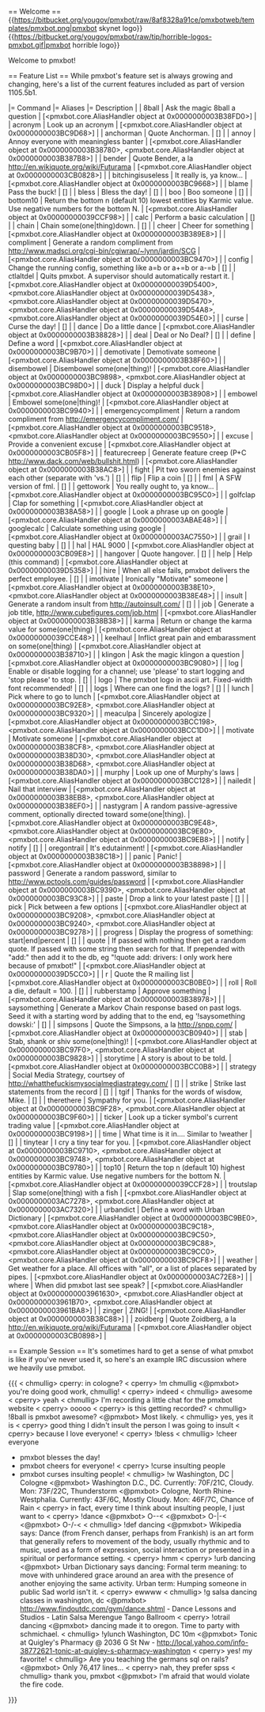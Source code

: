 
== Welcome ==
{{https://bitbucket.org/yougov/pmxbot/raw/8af8328a91ce/pmxbotweb/templates/pmxbot.png|pmxbot skynet logo}}{{https://bitbucket.org/yougov/pmxbot/raw/tip/horrible-logos-pmxbot.gif|pmxbot horrible logo}}

Welcome to pmxbot!

== Feature List ==
While pmxbot's feature set is always growing and changing, here's a list of the current features included as part of version 1105.5b1.

|= Command |= Aliases |= Description |
| 8ball | Ask the magic 8ball a question | [<pmxbot.core.AliasHandler object at 0x0000000003B38FD0>] |
| acronym | Look up an acronym | [<pmxbot.core.AliasHandler object at 0x0000000003BC9D68>] |
| anchorman | Quote Anchorman. | [] |
| annoy | Annoy everyone with meaningless banter | [<pmxbot.core.AliasHandler object at 0x0000000003B38780>, <pmxbot.core.AliasHandler object at 0x0000000003B387B8>] |
| bender | Quote Bender, a la http://en.wikiquote.org/wiki/Futurama | [<pmxbot.core.AliasHandler object at 0x0000000003CB0828>] |
| bitchingisuseless | It really is, ya know... | [<pmxbot.core.AliasHandler object at 0x0000000003BC9668>] |
| blame | Pass the buck! | [] |
| bless | Bless the day! | [] |
| boo | Boo someone | [] |
| bottom10 | Return the bottom n (default 10) lowest entities by Karmic value. Use negative numbers for the bottom N. | [<pmxbot.core.AliasHandler object at 0x00000000039CCF98>] |
| calc | Perform a basic calculation | [] |
| chain | Chain some(one|thing)down. | [] |
| cheer | Cheer for something | [<pmxbot.core.AliasHandler object at 0x0000000003B389E8>] |
| compliment | Generate a random compliment from http://www.madsci.org/cgi-bin/cgiwrap/~lynn/jardin/SCG | [<pmxbot.core.AliasHandler object at 0x0000000003BC9470>] |
| config | Change the running config, something like a=b or a+=b or a-=b | [] |
| ctlaltdel | Quits pmxbot. A supervisor should automatically restart it. | [<pmxbot.core.AliasHandler object at 0x00000000039D5400>, <pmxbot.core.AliasHandler object at 0x00000000039D5438>, <pmxbot.core.AliasHandler object at 0x00000000039D5470>, <pmxbot.core.AliasHandler object at 0x00000000039D54A8>, <pmxbot.core.AliasHandler object at 0x00000000039D54E0>] |
| curse | Curse the day! | [] |
| dance | Do a little dance | [<pmxbot.core.AliasHandler object at 0x0000000003B38828>] |
| deal | Deal or No Deal? | [] |
| define | Define a word | [<pmxbot.core.AliasHandler object at 0x0000000003BC9B70>] |
| demotivate | Demotivate someone | [<pmxbot.core.AliasHandler object at 0x0000000003B38F60>] |
| disembowel | Disembowel some(one|thing)! | [<pmxbot.core.AliasHandler object at 0x0000000003BC9898>, <pmxbot.core.AliasHandler object at 0x0000000003BC98D0>] |
| duck | Display a helpful duck | [<pmxbot.core.AliasHandler object at 0x0000000003B38908>] |
| embowel | Embowel some(one|thing)! | [<pmxbot.core.AliasHandler object at 0x0000000003BC9940>] |
| emergencycompliment | Return a random compliment from http://emergencycompliment.com/ | [<pmxbot.core.AliasHandler object at 0x0000000003BC9518>, <pmxbot.core.AliasHandler object at 0x0000000003BC9550>] |
| excuse | Provide a convenient excuse | [<pmxbot.core.AliasHandler object at 0x0000000003CB05F8>] |
| featurecreep | Generate feature creep (P+C http://www.dack.com/web/bullshit.html) | [<pmxbot.core.AliasHandler object at 0x0000000003B38AC8>] |
| fight | Pit two sworn enemies against each other (separate with 'vs.') | [] |
| flip | Flip a coin | [] |
| fml | A SFW version of fml. | [] |
| gettowork | You really ought to, ya know... | [<pmxbot.core.AliasHandler object at 0x0000000003BC95C0>] |
| golfclap | Clap for something | [<pmxbot.core.AliasHandler object at 0x0000000003B38A58>] |
| google | Look a phrase up on google | [<pmxbot.core.AliasHandler object at 0x0000000003ABAE48>] |
| googlecalc | Calculate something using google | [<pmxbot.core.AliasHandler object at 0x0000000003AC7550>] |
| grail | I questing baby | [] |
| hal | HAL 9000 | [<pmxbot.core.AliasHandler object at 0x0000000003CB09E8>] |
| hangover | Quote hangover. | [] |
| help | Help (this command) | [<pmxbot.core.AliasHandler object at 0x00000000039D5358>] |
| hire | When all else fails, pmxbot delivers the perfect employee. | [] |
| imotivate | Ironically "Motivate" someone | [<pmxbot.core.AliasHandler object at 0x0000000003B38E10>, <pmxbot.core.AliasHandler object at 0x0000000003B38E48>] |
| insult | Generate a random insult from http://autoinsult.com/ | [] |
| job | Generate a job title, http://www.cubefigures.com/job.html | [<pmxbot.core.AliasHandler object at 0x0000000003B38B38>] |
| karma | Return or change the karma value for some(one|thing) | [<pmxbot.core.AliasHandler object at 0x00000000039CCE48>] |
| keelhaul | Inflict great pain and embarassment on some(one|thing) | [<pmxbot.core.AliasHandler object at 0x0000000003B38710>] |
| klingon | Ask the magic klingon a question | [<pmxbot.core.AliasHandler object at 0x0000000003BC9080>] |
| log | Enable or disable logging for a channel; use 'please' to start logging and 'stop please' to stop. | [] |
| logo | The pmxbot logo in ascii art.  Fixed-width font recommended! | [] |
| logs | Where can one find the logs? | [] |
| lunch | Pick where to go to lunch | [<pmxbot.core.AliasHandler object at 0x0000000003BC92E8>, <pmxbot.core.AliasHandler object at 0x0000000003BC9320>] |
| meaculpa | Sincerely apologize | [<pmxbot.core.AliasHandler object at 0x0000000003BCC198>, <pmxbot.core.AliasHandler object at 0x0000000003BCC1D0>] |
| motivate | Motivate someone | [<pmxbot.core.AliasHandler object at 0x0000000003B38CF8>, <pmxbot.core.AliasHandler object at 0x0000000003B38D30>, <pmxbot.core.AliasHandler object at 0x0000000003B38D68>, <pmxbot.core.AliasHandler object at 0x0000000003B38DA0>] |
| murphy | Look up one of Murphy's laws | [<pmxbot.core.AliasHandler object at 0x0000000003BCC128>] |
| nailedit | Nail that interview | [<pmxbot.core.AliasHandler object at 0x0000000003B38EB8>, <pmxbot.core.AliasHandler object at 0x0000000003B38EF0>] |
| nastygram | A random passive-agressive comment, optionally directed toward some(one|thing). | [<pmxbot.core.AliasHandler object at 0x0000000003BC9E48>, <pmxbot.core.AliasHandler object at 0x0000000003BC9E80>, <pmxbot.core.AliasHandler object at 0x0000000003BC9EB8>] |
| notify | notify <nick> <message> | [] |
| oregontrail | It's edutainment! | [<pmxbot.core.AliasHandler object at 0x0000000003B38C18>] |
| panic | Panic! | [<pmxbot.core.AliasHandler object at 0x0000000003B38898>] |
| password | Generate a random password, similar to http://www.pctools.com/guides/password | [<pmxbot.core.AliasHandler object at 0x0000000003BC9390>, <pmxbot.core.AliasHandler object at 0x0000000003BC93C8>] |
| paste | Drop a link to your latest paste | [] |
| pick | Pick between a few options | [<pmxbot.core.AliasHandler object at 0x0000000003BC9208>, <pmxbot.core.AliasHandler object at 0x0000000003BC9240>, <pmxbot.core.AliasHandler object at 0x0000000003BC9278>] |
| progress | Display the progress of something: start|end|percent | [] |
| quote | If passed with nothing then get a random quote. If passed with some string then search for that. If prepended with "add:" then add it to the db, eg "!quote add: drivers: I only work here because of pmxbot!" | [<pmxbot.core.AliasHandler object at 0x00000000039D5CC0>] |
| r | Quote the R mailing list | [<pmxbot.core.AliasHandler object at 0x0000000003CB0BE0>] |
| roll | Roll a die, default = 100. | [] |
| rubberstamp | Approve something | [<pmxbot.core.AliasHandler object at 0x0000000003B38978>] |
| saysomething | Generate a Markov Chain response based on past logs. Seed it with a starting word by adding that to the end, eg '!saysomething dowski:' | [] |
| simpsons | Quote the Simpsons, a la http://snpp.com/ | [<pmxbot.core.AliasHandler object at 0x0000000003CB0940>] |
| stab | Stab, shank or shiv some(one|thing)! | [<pmxbot.core.AliasHandler object at 0x0000000003BC97F0>, <pmxbot.core.AliasHandler object at 0x0000000003BC9828>] |
| storytime | A story is about to be told. | [<pmxbot.core.AliasHandler object at 0x0000000003BCC0B8>] |
| strategy | Social Media Strategy, courtsey of http://whatthefuckismysocialmediastrategy.com/ | [] |
| strike | Strike last <n> statements from the record | [] |
| tgif | Thanks for the words of wisdow, Mike. | [] |
| therethere | Sympathy for you. | [<pmxbot.core.AliasHandler object at 0x0000000003BC9F28>, <pmxbot.core.AliasHandler object at 0x0000000003BC9F60>] |
| ticker | Look up a ticker symbol's current trading value | [<pmxbot.core.AliasHandler object at 0x0000000003BC9198>] |
| time | What time is it in.... Similar to !weather | [] |
| tinytear | I cry a tiny tear for you. | [<pmxbot.core.AliasHandler object at 0x0000000003BC9710>, <pmxbot.core.AliasHandler object at 0x0000000003BC9748>, <pmxbot.core.AliasHandler object at 0x0000000003BC9780>] |
| top10 | Return the top n (default 10) highest entities by Karmic value. Use negative numbers for the bottom N. | [<pmxbot.core.AliasHandler object at 0x00000000039CCF28>] |
| troutslap | Slap some(one|thing) with a fish | [<pmxbot.core.AliasHandler object at 0x0000000003AC7278>, <pmxbot.core.AliasHandler object at 0x0000000003AC7320>] |
| urbandict | Define a word with Urban Dictionary | [<pmxbot.core.AliasHandler object at 0x0000000003BC9BE0>, <pmxbot.core.AliasHandler object at 0x0000000003BC9C18>, <pmxbot.core.AliasHandler object at 0x0000000003BC9C50>, <pmxbot.core.AliasHandler object at 0x0000000003BC9C88>, <pmxbot.core.AliasHandler object at 0x0000000003BC9CC0>, <pmxbot.core.AliasHandler object at 0x0000000003BC9CF8>] |
| weather | Get weather for a place. All offices with "all", or a list of places separated by pipes. | [<pmxbot.core.AliasHandler object at 0x0000000003AC72E8>] |
| where | When did pmxbot last see <nick> speak? | [<pmxbot.core.AliasHandler object at 0x0000000003961630>, <pmxbot.core.AliasHandler object at 0x0000000003961B70>, <pmxbot.core.AliasHandler object at 0x0000000003961BA8>] |
| zinger | ZING! | [<pmxbot.core.AliasHandler object at 0x0000000003B38C88>] |
| zoidberg | Quote Zoidberg, a la http://en.wikiquote.org/wiki/Futurama | [<pmxbot.core.AliasHandler object at 0x0000000003CB0898>] |

== Example Session ==
It's sometimes hard to get a sense of what pmxbot is like if you've never used it, so here's an example IRC discussion where we heavily use pmxbot.

{{{
< chmullig> cperry: in cologne?
< cperry> !m chmullig
<@pmxbot> you're doing good work, chmullig!
< cperry> indeed
< chmullig> awesome
< cperry> yeah
< chmullig> I'm recording a little chat for the pmxbot website
< cperry> ooooo
< cperry> is this getting recorded?
< chmullig> !8ball is pmxbot awesome?
<@pmxbot> Most likely.
< chmullig> yes, yes it is
< cperry> good thing I didn't insult the person I was going to insult
< cperry> because I love everyone!
< cperry> !bless
< chmullig> !cheer everyone
 * pmxbot blesses the day!
 * pmxbot cheers for everyone!
< cperry> !curse insulting people
 * pmxbot curses insulting people!
< chmullig> !w Washington, DC | Cologne
<@pmxbot> Washington D.C., DC. Currently: 70F/21C, Cloudy.    Mon: 73F/22C, Thunderstorm
<@pmxbot> Cologne, North Rhine-Westphalia. Currently: 43F/6C, Mostly Cloudy.    Mon: 46F/7C, Chance of Rain
< cperry> in fact, every time I think about insulting people, I just want to
< cperry> !dance
<@pmxbot> O-\-<
<@pmxbot> O-|-<
<@pmxbot> O-/-<
< chmullig> !def dancing
<@pmxbot> Wikipedia says: Dance (from French danser, perhaps from Frankish) is an art form that generally
          refers to movement of the body, usually rhythmic and to music, used as a form of expression,
          social interaction or presented in a spiritual or performance setting.
< cperry> hmm
< cperry> !urb dancing
<@pmxbot> Urban Dictionary says dancing: Formal term meaning: to move with unhindered grace around an area
          with the presence of another enjoying the same activity.  Urban term: Humping someone in public
          Sad world isn't it.
< cperry> ewwww
< chmullig> !g salsa dancing classes in washington, dc
<@pmxbot> http://www.findoutdc.com/gym/dance.shtml - Dance Lessons and Studios - Latin Salsa Merengue
          Tango Ballroom
< cperry> !otrail dancing
<@pmxbot> dancing made it to oregon. Time to party with schmichael.
< chmullig> !ylunch Washington, DC 10m
<@pmxbot> Tonic at Quigley's Pharmacy @ 2036 G St Nw -
          http://local.yahoo.com/info-38772621-tonic-at-quigley-s-pharmacy-washington
< cperry> yes! my favorite!
< chmullig> Are you teaching the germans sql on rails?
<@pmxbot> Only 76,417 lines...
< cperry> nah, they prefer spss
< chmullig> thank you, pmxbot
<@pmxbot> I'm afraid that would violate the fire code.

}}}
